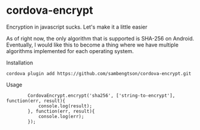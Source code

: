# cordova-encrypt
Encryption in javascript sucks.  Let's make it a little easier

As of right now, the only algorithm that is supported is SHA-256 on Android.  Eventually, I would like this to become a thing where we have multiple algorithms implemented for each operating system.

Installation
```
cordova plugin add https://github.com/sambengtson/cordova-encrypt.git
```

Usage
```
        CordovaEncrypt.encrypt('sha256', ['string-to-encrypt'], function(err, result){
            console.log(result);
        }, function(err, result){
            console.log(err);
        });
```
